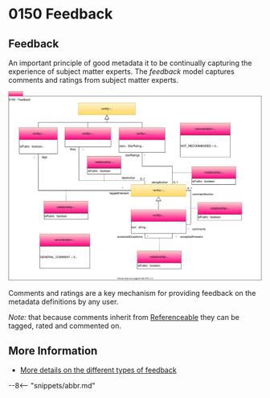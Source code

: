 <!-- SPDX-License-Identifier: CC-BY-4.0 -->
<!-- Copyright Contributors to the Egeria project. -->

# 0150 Feedback

## Feedback

An important principle of good metadata it to be continually capturing the experience of subject matter experts. The *feedback* model captures comments and ratings from subject matter experts.

![UML](0150-feedback.svg)

Comments and ratings are a key mechanism for providing feedback on the metadata definitions by any user.  

*Note:* that because comments inherit from [Referenceable](/egeria-docs/types/0/0010-base-model/#referenceable) they can be tagged, rated and commented on.

## More Information

* [More details on the different types of feedback](../../../open-metadata-implementation/access-services/docs/concepts/feedback)

--8<-- "snippets/abbr.md"
